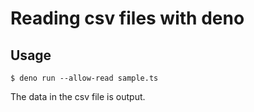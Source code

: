 # Reading csv files with deno

## Usage

```shell
$ deno run --allow-read sample.ts
```

The data in the csv file is output.
